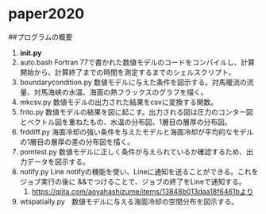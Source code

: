 # paper2020
##プログラムの概要
1. __init.py__
1. auto.bash Fortran 77で書かれた数値モデルのコードをコンパイルし、計算開始から、計算終了までの時間を測定するまでのシェルスクリプト。
1. boundarycondition.py 数値モデルに与えた条件を図示する。対馬暖流の流量、対馬海峡の水温、海面の熱フラックスのグラフを描く。
1. mkcsv.py 数値モデルの出力された結果をcsvに変換する関数。 
1. frito.py 数値モデルの結果を図に起こす。出力される図は圧力のコンター図とベクトル図を重ねたもの、水温の分布図、1層目の層厚の分布図。
1. frddiff.py 海面冷却の強い条件を与えたモデルと海面冷却が平均的なモデルの1層目の層厚の差の分布図を描く。
1. pomtest.py 数値モデルに正しく条件が与えられているか確認するため、出力データを図示する。
1. notify.py Line notifyの機能を使い、Lineに通知を送ることができる。これをジョブ実行の後に &&でつけることで、ジョブの終了をLineで通知する。
    1. https://qiita.com/aoyahashizume/items/13848b013daa18f6461bより
1. wtspatially.py　数値モデルに与える海面冷却の空間分布を図示する。
